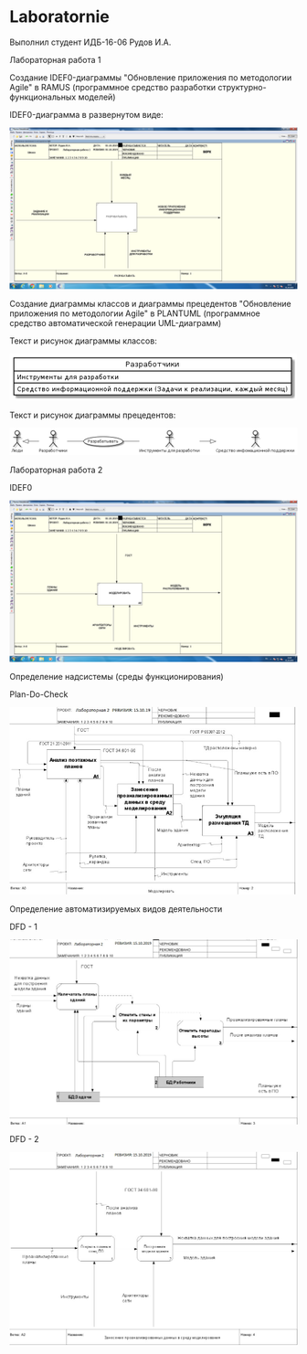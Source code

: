 # Laboratornie



Выполнил студент ИДБ-16-06 Рудов И.А.

Лабораторная работа 1

Создание IDEF0-диаграммы "Обновление приложения по методологии Agile" в RAMUS (программное средство разработки структурно-функциональных моделей)

IDEF0-диаграмма в развернутом виде:






![none](/Laba1/Разрабатывать1.png)


Создание диаграммы классов и диаграммы прецедентов "Обновление приложения по методологии Agile" в PLANTUML (программное средство автоматической генерации UML-диаграмм)

Текст и рисунок диаграммы классов:

![none](/Laba1/9.png)





Текст и рисунок диаграммы прецедентов:

![none](/Laba1/10.png)


Лабораторная работа 2

IDEF0

![none](/Laba1/Моделировать2.png)

Определение надсистемы (среды функционирования)


Plan-Do-Check

![none](/Laba1/Моделировать3.jpg)

Определение автоматизируемых видов деятельности

DFD - 1

![none](/Laba1/Моделировать4.jpg)


DFD - 2

![none](/Laba1/Моделировать6.jpg)
